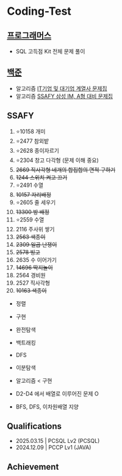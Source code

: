 # Coding-Test

## [프로그래머스](https://github.com/wogkr810/coding-test/tree/main/%ED%94%84%EB%A1%9C%EA%B7%B8%EB%9E%98%EB%A8%B8%EC%8A%A4)
- SQL 고득점 Kit 전체 문제 풀이

## [백준](https://www.acmicpc.net/)
- 알고리즘 [IT기업 및 대기업 계열사 문제집](https://www.acmicpc.net/workbook/view/8708)
- 알고리즘 [SSAFY 삼성 IM, A형 대비 문제집](https://www.acmicpc.net/group/workbook/22701/1)

## SSAFY
1. ⭐10158 개미
2. ⭐2477 참외밭
3. ⭐2628 종이자르기
4. ⭐2304 창고 다각형 (문제 이해 중요)
5. ~~2669 직사각형 네개의 합집합의 면적 구하기~~
6. ~~1244 스위치 켜고 끄기~~
7. ⭐2491 수열
8. ~~10157 자리배정~~
9. ⭐2605 줄 세우기
10. ~~13300 방 배정~~
11. ⭐2559 수열
12. 2116 주사위 쌓기
13. ~~2563 색종이~~
14. ~~2309 일곱 난쟁이~~
15. ~~2578 빙고~~
16. 2635 수 이어가기
17. ~~14696 딱지놀이~~
18. 2564 경비원
19. 2527 직사각형
20. ~~10163 색종이~~

- 정렬
- 구현
- 완전탐색
- 백트래킹
- DFS
- 이분탐색

- 알고리즘 < 구현
- D2-D4 에서 배열로 이루어진 문제 O
- BFS, DFS, 이차원배열 지양 

## Qualifications
- 2025.03.15 | PCSQL Lv2 (PCSQL)
- 2024.12.09 | PCCP Lv1 (JAVA)

## Achievement

